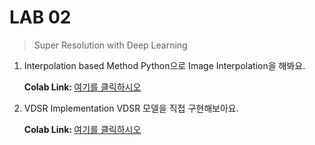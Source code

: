 # LAB 02
> Super Resolution with Deep Learning

1. Interpolation based Method
Python으로 Image Interpolation을 해봐요.

    <b> Colab Link: </b> [여기를 클릭하시오](https://colab.research.google.com/drive/1SfqABEUwbCVh3zH8T1z__icQaBMK4vKi)
    
    
2. VDSR Implementation
VDSR 모델을 직접 구현해보아요.

    <b> Colab Link: </b> [여기를 클릭하시오](https://colab.research.google.com/drive/15l4DZdQ6xqKjZCqCwIiAA-3DMaQ9JfNT)

